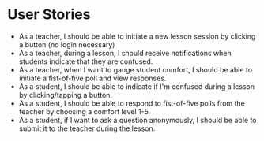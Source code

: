 # User Stories

* As a teacher, I should be able to initiate a new lesson session by clicking a button (no login necessary)
* As a teacher, during a lesson, I should receive notifications when students indicate that they are confused.
* As a teacher, when I want to gauge student comfort, I should be able to initiate a fist-of-five poll and view responses.
* As a student, I should be able to indicate if I'm confused during a lesson by clicking/tapping a button.
* As a student, I should be able to respond to fist-of-five polls from the teacher by choosing a comfort level 1-5.
* As a student, if I want to ask a question anonymously, I should be able to submit it to the teacher during the lesson.
